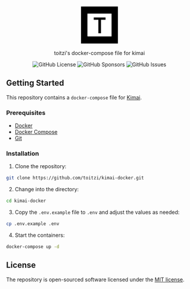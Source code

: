 <p align="center">
    <a href="https://toitzi.dev" target="_blank">
        <!--suppress CheckImageSize -->
        <img src="./logo.png" width="100" height="100" alt="Logo">
    </a>
</p>

<p align="center">
    toitzi's docker-compose file for kimai
</p>

<p align="center">
<img alt="GitHub License" src="https://img.shields.io/github/license/toitzi/kimai-docker">
<img alt="GitHub Sponsors" src="https://img.shields.io/github/sponsors/toitzi">
<img alt="GitHub Issues" src="https://img.shields.io/github/issues/toitzi/kimai-docker">
</p>

## Getting Started

This repository contains a `docker-compose` file for [Kimai](https://www.kimai.org/).

### Prerequisites

- [Docker](https://docs.docker.com/get-docker/)
- [Docker Compose](https://docs.docker.com/compose/install/)
- [Git](https://git-scm.com/book/en/v2/Getting-Started-Installing-Git)

### Installation

1. Clone the repository:

```bash
git clone https://github.com/toitzi/kimai-docker.git
```

2. Change into the directory:

```bash
cd kimai-docker
```

3. Copy the `.env.example` file to `.env` and adjust the values as needed:

```bash
cp .env.example .env
```

4. Start the containers:

```bash
docker-compose up -d
```

## License

The repository is open-sourced software licensed under the [MIT license](LICENSE.md).
